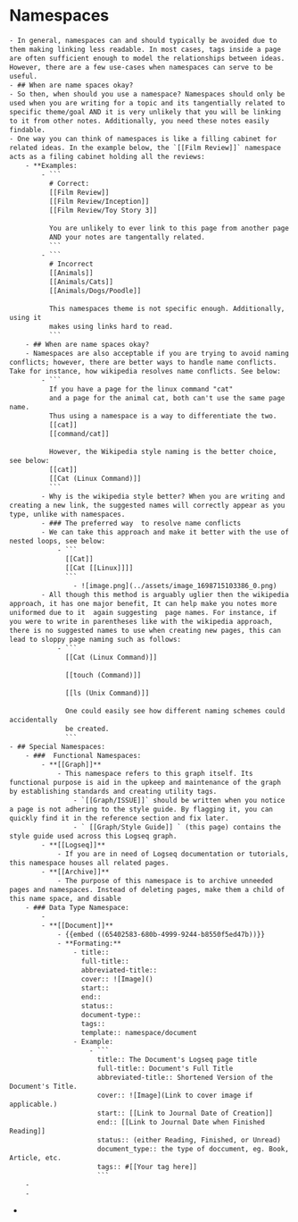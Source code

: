 # Namespaces
	- In general, namespaces can and should typically be avoided due to them making linking less readable. In most cases, tags inside a page are often sufficient enough to model the relationships between ideas. However, there are a few use-cases when namespaces can serve to be useful.
	- ## When are name spaces okay?
	- So then, when should you use a namespace? Namespaces should only be used when you are writing for a topic and its tangentially related to specific theme/goal AND it is very unlikely that you will be linking to it from other notes. Additionally, you need these notes easily findable.
	- One way you can think of namespaces is like a filling cabinet for related ideas. In the example below, the `[[Film Review]]` namespace acts as a filing cabinet holding all the reviews:
		- **Examples:
			- ```
			  # Correct:
			  [[Film Review]]
			  [[Film Review/Inception]]
			  [[Film Review/Toy Story 3]]
			  
			  You are unlikely to ever link to this page from another page
			  AND your notes are tangentally related.
			  ```
			- ```
			  # Incorrect
			  [[Animals]]
			  [[Animals/Cats]]
			  [[Animals/Dogs/Poodle]]
			  
			  This namespaces theme is not specific enough. Additionally, using it
			  makes using links hard to read.
			  ```
		- ## When are name spaces okay?
		- Namespaces are also acceptable if you are trying to avoid naming conflicts; however, there are better ways to handle name conflicts. Take for instance, how wikipedia resolves name conflicts. See below:
			- ```
			  If you have a page for the linux command "cat"
			  and a page for the animal cat, both can't use the same page name.
			  Thus using a namespace is a way to differentiate the two.
			  [[cat]]
			  [[command/cat]]
			  
			  However, the Wikipedia style naming is the better choice, see below:
			  [[cat]]
			  [[Cat (Linux Command)]]
			  ```
			- Why is the wikipedia style better? When you are writing and creating a new link, the suggested names will correctly appear as you type, unlike with namespaces.
			- ### The preferred way  to resolve name conflicts
			- We can take this approach and make it better with the use of nested loops, see below:
				- ```
				  [[Cat]]
				  [[Cat [[Linux]]]]
				  ```
					- ![image.png](../assets/image_1698715103386_0.png)
			- All though this method is arguably uglier then the wikipedia approach, it has one major benefit, It can help make you notes more uniformed due to it  again suggesting  page names. For instance, if you were to write in parentheses like with the wikipedia approach, there is no suggested names to use when creating new pages, this can lead to sloppy page naming such as follows:
				- ```
				  [[Cat (Linux Command)]]
				  
				  [[touch (Command)]]
				  
				  [[ls (Unix Command)]]
				  
				  One could easily see how different naming schemes could accidentally
				  be created.
				  ```
	- ## Special Namespaces:
		- ###  Functional Namespaces:
			- **[[Graph]]**
				- This namespace refers to this graph itself. Its functional purpose is aid in the upkeep and maintenance of the graph by establishing standards and creating utility tags.
					- `[[Graph/ISSUE]]` should be written when you notice a page is not adhering to the style guide. By flagging it, you can quickly find it in the reference section and fix later.
					- ` [[Graph/Style Guide]] ` (this page) contains the style guide used across this Logseq graph.
			- **[[Logseq]]**
				- If you are in need of Logseq documentation or tutorials, this namespace houses all related pages.
			- **[[Archive]]**
				- The purpose of this namespace is to archive unneeded pages and namespaces. Instead of deleting pages, make them a child of this name space, and disable
		- ### Data Type Namespace:
			-
			- **[[Document]]**
				- {{embed ((65402583-680b-4999-9244-b8550f5ed47b))}}
				- **Formating:**
					- title::
					  full-title::
					  abbreviated-title::
					  cover:: ![Image]()
					  start::
					  end::
					  status::
					  document-type::
					  tags::
					  template:: namespace/document
					- Example:
						- ```
						  title:: The Document's Logseq page title
						  full-title:: Document's Full Title
						  abbreviated-title:: Shortened Version of the Document's Title.
						  cover:: ![Image](Link to cover image if applicable.)
						  start:: [[Link to Journal Date of Creation]]
						  end:: [[Link to Journal Date when Finished Reading]]
						  status:: (either Reading, Finished, or Unread)
						  document_type:: the type of doccument, eg. Book, Article, etc.
						  tags:: #[[Your tag here]]
						  ```
		-
		-
-